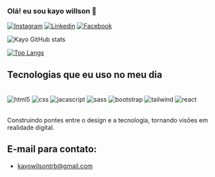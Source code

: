 ### Olá! eu sou kayo willson 👋

[![Instagram](https://img.shields.io/badge/Instagram-E4405F?style=for-the-badge&logo=instagram&logoColor=white)](https://www.instagram.com/kayoisso/)
[![Linkedin](https://img.shields.io/badge/LinkedIn-0077B5?style=for-the-badge&logo=linkedin&logoColor=white)](https://www.linkedin.com/in/kayo-wilson-192b70301/) 
[![Facebook](https://img.shields.io/badge/Facebook-1877F2?style=for-the-badge&logo=facebook&logoColor=white)](https://www.facebook.com/profile.php?id=61550617983048) 

![Kayo GitHub stats](https://github-readme-stats.vercel.app/api?username=kayoTRZN&show_icons=true&theme=merko)

[![Top Langs](https://github-readme-stats.vercel.app/api/top-langs/?username=kayo_isso)](https://github.com/anuraghazra/github-readme-stats)

## Tecnologias que eu uso no meu dia


<div style="display: inline_block"><br/>
    <img align="center" alt="html5" src="https://img.shields.io/badge/HTML5-E34F26?style=for-the-badge&logo=html5&logoColor=white">
    <img align="center" alt="css" src="https://img.shields.io/badge/CSS3-1572B6?style=for-the-badge&logo=css3&logoColor=white">
    <img align="center" alt="jacascript" src="https://img.shields.io/badge/JavaScript-323330?style=for-the-badge&logo=javascript&logoColor=F7DF1E">
    <img align="center" alt="sass" src="https://img.shields.io/badge/Sass-CC6699?style=for-the-badge&logo=sass&logoColor=white">
    <img align="center" alt="bootstrap" src="https://img.shields.io/badge/Bootstrap-563D7C?style=for-the-badge&logo=bootstrap&logoColor=white">
    <img align="center" alt="tailwind" src="https://img.shields.io/badge/Tailwind_CSS-38B2AC?style=for-the-badge&logo=tailwind-css&logoColor=white">
    <img align="center" alt="react" src="https://img.shields.io/badge/React-20232A?style=for-the-badge&logo=react&logoColor=61DAFB">
</div><br>

Construindo pontes entre o design e a tecnologia, tornando visões em realidade digital.

## E-mail para contato:

* <a href="mailto:kayowilsontrb@gmail.com">kayowilsontrb@gmail.com</a>






